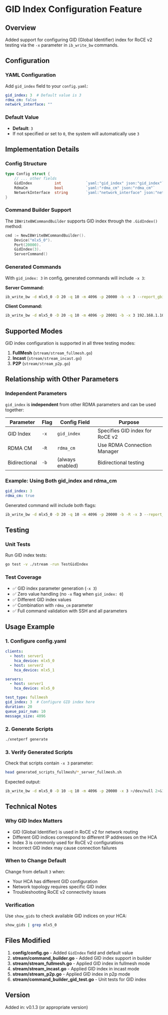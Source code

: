 # GID Index Configuration Feature

## Overview
Added support for configuring GID (Global Identifier) index for RoCE v2 testing via the `-x` parameter in `ib_write_bw` commands.

## Configuration

### YAML Configuration
Add `gid_index` field to your `config.yaml`:

```yaml
gid_index: 3  # Default value is 3
rdma_cm: false
network_interface: ""
```

### Default Value
- **Default**: `3`
- If not specified or set to `0`, the system will automatically use `3`

## Implementation Details

### Config Structure
```go
type Config struct {
    // ... other fields
    GidIndex          int           `yaml:"gid_index" json:"gid_index"`
    RdmaCm            bool          `yaml:"rdma_cm" json:"rdma_cm"`
    NetworkInterface  string        `yaml:"network_interface" json:"network_interface"`
}
```

### Command Builder Support
The `IBWriteBWCommandBuilder` supports GID index through the `.GidIndex()` method:

```go
cmd := NewIBWriteBWCommandBuilder().
    Device("mlx5_0").
    Port(20000).
    GidIndex(3).
    ServerCommand()
```

### Generated Commands
With `gid_index: 3` in config, generated commands will include `-x 3`:

**Server Command:**
```bash
ib_write_bw -d mlx5_0 -D 20 -q 10 -m 4096 -p 20000 -b -x 3 --report_gbits --out_json --out_json_file /root/report.json
```

**Client Command:**
```bash
ib_write_bw -d mlx5_0 -D 20 -q 10 -m 4096 -p 20001 -b -x 3 192.168.1.100 --report_gbits
```

## Supported Modes
GID index configuration is supported in all three testing modes:
1. **FullMesh** (`stream/stream_fullmesh.go`)
2. **Incast** (`stream/stream_incast.go`)
3. **P2P** (`stream/stream_p2p.go`)

## Relationship with Other Parameters

### Independent Parameters
`gid_index` is **independent** from other RDMA parameters and can be used together:

| Parameter | Flag | Config Field | Purpose |
|-----------|------|--------------|---------|
| GID Index | `-x` | `gid_index` | Specifies GID index for RoCE v2 |
| RDMA CM | `-R` | `rdma_cm` | Use RDMA Connection Manager |
| Bidirectional | `-b` | (always enabled) | Bidirectional testing |

### Example: Using Both gid_index and rdma_cm
```yaml
gid_index: 3
rdma_cm: true
```

Generated command will include both flags:
```bash
ib_write_bw -d mlx5_0 -D 20 -q 10 -m 4096 -p 20000 -b -R -x 3 --report_gbits
```

## Testing

### Unit Tests
Run GID index tests:
```bash
go test -v ./stream -run TestGidIndex
```

### Test Coverage
- ✅ GID index parameter generation (`-x 3`)
- ✅ Zero value handling (no `-x` flag when `gid_index: 0`)
- ✅ Different GID index values
- ✅ Combination with `rdma_cm` parameter
- ✅ Full command validation with SSH and all parameters

## Usage Example

### 1. Configure config.yaml
```yaml
clients:
  - host: server1
    hca_device: mlx5_0
  - host: server2
    hca_device: mlx5_1

servers:
  - host: server1
    hca_device: mlx5_0

test_type: fullmesh
gid_index: 3  # Configure GID index here
duration: 20
queue_pair_num: 10
message_size: 4096
```

### 2. Generate Scripts
```bash
./xnetperf generate
```

### 3. Verify Generated Scripts
Check that scripts contain `-x 3` parameter:
```bash
head generated_scripts_fullmesh/*_server_fullmesh.sh
```

Expected output:
```bash
ib_write_bw -d mlx5_0 -D 10 -q 10 -m 4096 -p 20000 -x 3 >/dev/null 2>&1 &
```

## Technical Notes

### Why GID Index Matters
- GID (Global Identifier) is used in RoCE v2 for network routing
- Different GID indices correspond to different IP addresses on the HCA
- Index 3 is commonly used for RoCE v2 configurations
- Incorrect GID index may cause connection failures

### When to Change Default
Change from default `3` when:
- Your HCA has different GID configuration
- Network topology requires specific GID index
- Troubleshooting RoCE v2 connectivity issues

### Verification
Use `show_gids` to check available GID indices on your HCA:
```bash
show_gids | grep mlx5_0
```

## Files Modified
1. **config/config.go** - Added `GidIndex` field and default value
2. **stream/command_builder.go** - Added GID index support in builder
3. **stream/stream_fullmesh.go** - Applied GID index in fullmesh mode
4. **stream/stream_incast.go** - Applied GID index in incast mode
5. **stream/stream_p2p.go** - Applied GID index in p2p mode
6. **stream/command_builder_gid_test.go** - Unit tests for GID index

## Version
Added in: v0.1.3 (or appropriate version)
